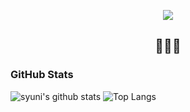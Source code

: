 <p align="center">
  <img align="center" src="https://raw.githubusercontent.com/syuni/syuni/master/assets/avatar.png">
  <h2 align="center">🤭🤭🤭</h2>
</p>

### GitHub Stats
![syuni's github stats](https://github-readme-stats.vercel.app/api?username=syuni&count_private=true&show_icons=true&theme=radical)
![Top Langs](https://github-readme-stats.vercel.app/api/top-langs?username=syuni&theme=radical)
